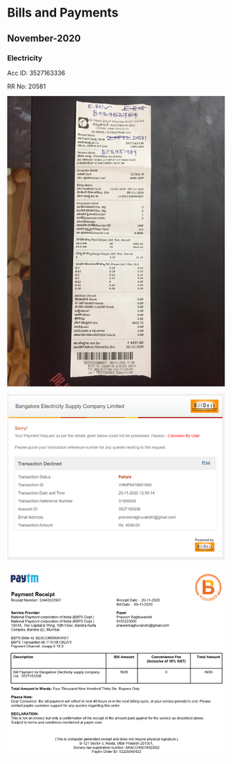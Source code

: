 # Bills and Payments

## November-2020

### Electricity 

Acc ID: 3527163336

RR No: 20581

<img src="assets\Electricity-bill-november-2020.png" style="zoom:80%;" />

![image-20201120125044878](assets\bescom-failure.png)

<img src="assets\bescom-nov-2020-invoice.png" alt="image-20201120130102388" style="zoom:80%;" />